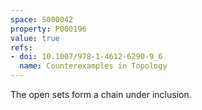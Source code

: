 ```yaml
---
space: S000042
property: P000196
value: true
refs:
- doi: 10.1007/978-1-4612-6290-9_6
  name: Counterexamples in Topology
---
```


The open sets form a chain under inclusion.
